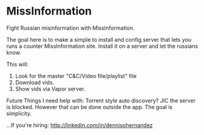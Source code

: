 # MissInformation
Fight Russian misinformation with MissInformation.

The goal here is to make a simple to install and config server that lets you runs a counter MissInformation site. Install it on a server and let the russians know.

This will:
1. Look for the master "C&C/Video file/playlist" file
2. Download vids.
3. Show vids via Vapor server.


Future Things I need help with:
Torrent style auto discovery? JIC the server is blocked. However that can be done outside the app. The goal is simplicity.

...If you're hiring:
http://linkedin.com/in/dennisohernandez
